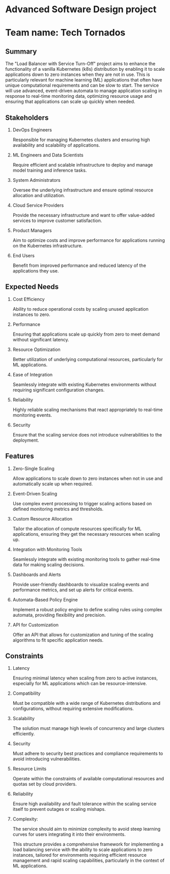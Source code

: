 # Advanced Software Design project
# Team name: Tech Tornados

## Summary

The "Load Balancer with Service Turn-Off" project aims to enhance the functionality of a vanilla Kubernetes (k8s) distribution by enabling it to scale applications down to zero instances when they are not in use. This is particularly relevant for machine learning (ML) applications that often have unique computational requirements and can be slow to start. The service will use advanced, event-driven automata to manage application scaling in response to real-time monitoring data, optimizing resource usage and ensuring that applications can scale up quickly when needed.

## Stakeholders

1. DevOps Engineers

    Responsible for managing Kubernetes clusters and ensuring high availability and scalability of applications.

2. ML Engineers and Data Scientists

    Require efficient and scalable infrastructure to deploy and manage model training and inference tasks.

3. System Administrators

    Oversee the underlying infrastructure and ensure optimal resource allocation and utilization.

4. Cloud Service Providers

    Provide the necessary infrastructure and want to offer value-added services to improve customer satisfaction.

5. Product Managers

    Aim to optimize costs and improve performance for applications running on the Kubernetes infrastructure.

6. End Users

    Benefit from improved performance and reduced latency of the applications they use.

## Expected Needs

1. Cost Efficiency

    Ability to reduce operational costs by scaling unused application instances to zero.

2. Performance

    Ensuring that applications scale up quickly from zero to meet demand without significant latency.

3. Resource Optimization

    Better utilization of underlying computational resources, particularly for ML applications.

4. Ease of Integration

    Seamlessly integrate with existing Kubernetes environments without requiring significant configuration changes.

5. Reliability

    Highly reliable scaling mechanisms that react appropriately to real-time monitoring events.

6. Security

    Ensure that the scaling service does not introduce vulnerabilities to the deployment.


## Features

1. Zero-Single Scaling

    Allow applications to scale down to zero instances when not in use and automatically scale up when required.

2. Event-Driven Scaling

    Use complex event processing to trigger scaling actions based on defined monitoring metrics and thresholds.

3. Custom Resource Allocation

    Tailor the allocation of compute resources specifically for ML applications, ensuring they get the necessary resources when scaling up.

4. Integration with Monitoring Tools

    Seamlessly integrate with existing monitoring tools to gather real-time data for making scaling decisions.

5. Dashboards and Alerts

    Provide user-friendly dashboards to visualize scaling events and performance metrics, and set up alerts for critical events.

6. Automata-Based Policy Engine

    Implement a robust policy engine to define scaling rules using complex automata, providing flexibility and precision.

7. API for Customization

    Offer an API that allows for customization and tuning of the scaling algorithms to fit specific application needs.

## Constraints

1. Latency

    Ensuring minimal latency when scaling from zero to active instances, especially for ML applications which can be resource-intensive.

2. Compatibility

    Must be compatible with a wide range of Kubernetes distributions and configurations, without requiring extensive modifications.

3. Scalability

    The solution must manage high levels of concurrency and large clusters efficiently.

4. Security

    Must adhere to security best practices and compliance requirements to avoid introducing vulnerabilities.

5. Resource Limits

    Operate within the constraints of available computational resources and quotas set by cloud providers.

6. Reliability

    Ensure high availability and fault tolerance within the scaling service itself to prevent outages or scaling mishaps.

7. Complexity:

    The service should aim to minimize complexity to avoid steep learning curves for users integrating it into their environments.

    This structure provides a comprehensive framework for implementing a load balancing service with the ability to scale applications to zero instances, tailored for environments requiring efficient resource management and rapid scaling capabilities, particularly in the context of ML applications.
